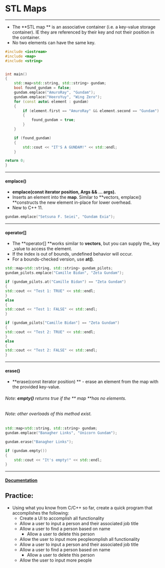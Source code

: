 # STL Maps

---

* The **STL map ** is an associative container \(i.e. a key-value storage container\). IE they are referenced by their key and not their position in the container.
* No two elements can have the same key.

```cpp
#include <iostream>
#include <map>
#include <string>


int main()
{
    std::map<std::string, std::string> gundam;
    bool found_gundam = false;
    gundam.emplace("AmuroRay", "Gundam");
    gundam.emplace("HeeroYuy", "Wing Zero");
    for (const auto& element : gundam)
    {
        if (element.first == "AmuroRay" && element.second == "Gundam")
        {
            found_gundam = true;
        }
    }

    if (found_gundam)
    {
        std::cout << "IT'S A GUNDAM!" << std::endl;
    }

return 0;
}
```

---

#### emplace\(\)

* **emplace\(const iterator position, Args && … args\).**
* Inserts an element into the **map**. Similar to **vectors, emplace\(\) **constructs the new element in-place for lower overhead.
* New to C++ 11.

```cpp
gundam.emplace("Setsuna F. Seiei", "Gundam Exia");
```

---

#### operator\[\]

* The **operator\[\] **works similar to **vectors**, but you can supply the\_ key \_value to access the element.
* If the index is out of bounds, undefined behavior will occur.
* For a bounds-checked version, use **at\(\)**.

```cpp
std::map<std::string, std::string> gundam_pilots;
gundam_pilots.emplace("Camille Bidan", "Zeta Gundam");

if (gundam_pilots.at("Camille Bidan") == "Zeta Gundam")
{
std::cout << "Test 1: TRUE" << std::endl;
}
else
{
std::cout << "Test 1: FALSE" << std::endl;
}

if (gundam_pilots["Camille Bidan"] == "Zeta Gundam")
{
std::cout << "Test 2: TRUE" << std::endl;
}
else
{
std::cout << "Test 2: FALSE" << std::endl;
}
```

---

#### erase\(\)

* **erase\(const iterator position\) ** - erase an element from the map with the provided key-value.

###### Note: **empty\(\)** returns true if the ** map **has no elements.

###### Note: other overloads of this method exist.

```cpp
std::map<std::string, std::string> gundam;
gundam.emplace("Banagher Links", "Unicorn Gundam");

gundam.erase("Banagher Links");

if (gundam.empty())
{
    std::cout << "It's empty!" << std::endl;
}
```

---

#### [Documentation](http://www.cplusplus.com/reference/map/map/)

## Practice: 

* Using what you know from C/C++ so far, create a quick program that accomplishes the following:
    * Create a UI to accomplish all functionality
    * Allow a user to input a person and their associated job title
    * Allow a user to find a person based on name
        * Allow a user to delete this person
    * Allow the user to input more peopleomplish all functionality
    * Allow a user to input a person and their associated job title
    * Allow a user to find a person based on name
        * Allow a user to delete this person
    * Allow the user to input more people